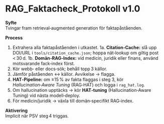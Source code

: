 # RAG_Faktacheck_Protokoll v1.0

**Syfte**  
Tvingar fram retrieval‑augmented generation för faktapåståenden.

**Process**  
 1. Extrahera alla faktapåståenden i utkastet.
     1a. **Citation‑Cache:** slå upp DOI/URL i `tools/citation_cache.json`; hoppa nät‑lookup om giltig post < 30 d.
    1b. **Domän‑RAG‑Index:** vid medicin, juridik eller finans, använd motsvarande fack‑index först.  
 2. Kör webb‑ eller docs‑sök; behåll topp 3 källor.  
 3. Jämför påståenden ↔ källor. Avvikelse → flagga.  
 4. **HAT‑Pipeline:** om ≥15 % av fakta flaggas i steg 3, kör *Hallucination‑Aware Tuning* (RAG‑HAT) och logga i `rag_hat.log`.  
 5. Om hallucination upptäcks → kör **HAT‑tuning** (Hallucination‑Aware Tuning) vid nästa modell‑deploy.  <!-- RAG‑HAT﻿:contentReference[oaicite:6]{index=6} -->
 6. För medicin/juridik → växla till domän‑specifikt RAG‑index.


**Aktivering**  
Implicit när PSV steg 4 triggas.
